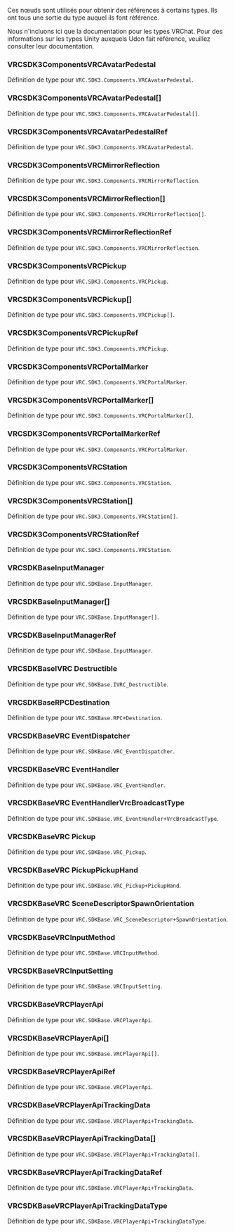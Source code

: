 

Ces nœuds sont utilisés pour obtenir des références à certains types. Ils ont tous une sortie du type auquel ils font référence.

Nous n'incluons ici que la documentation pour les types VRChat. Pour des informations sur les types Unity auxquels Udon fait référence, veuillez consulter leur documentation.

### VRCSDK3ComponentsVRCAvatarPedestal
Définition de type pour `VRC.SDK3.Components.VRCAvatarPedestal`.

### VRCSDK3ComponentsVRCAvatarPedestal[]
Définition de type pour `VRC.SDK3.Components.VRCAvatarPedestal[]`.

### VRCSDK3ComponentsVRCAvatarPedestalRef
Définition de type pour `VRC.SDK3.Components.VRCAvatarPedestal`.

### VRCSDK3ComponentsVRCMirrorReflection
Définition de type pour `VRC.SDK3.Components.VRCMirrorReflection`.

### VRCSDK3ComponentsVRCMirrorReflection[]
Définition de type pour `VRC.SDK3.Components.VRCMirrorReflection[]`.

### VRCSDK3ComponentsVRCMirrorReflectionRef
Définition de type pour `VRC.SDK3.Components.VRCMirrorReflection`.

### VRCSDK3ComponentsVRCPickup
Définition de type pour `VRC.SDK3.Components.VRCPickup`.

### VRCSDK3ComponentsVRCPickup[]
Définition de type pour `VRC.SDK3.Components.VRCPickup[]`.

### VRCSDK3ComponentsVRCPickupRef
Définition de type pour `VRC.SDK3.Components.VRCPickup`.

### VRCSDK3ComponentsVRCPortalMarker
Définition de type pour `VRC.SDK3.Components.VRCPortalMarker`.

### VRCSDK3ComponentsVRCPortalMarker[]
Définition de type pour `VRC.SDK3.Components.VRCPortalMarker[]`.

### VRCSDK3ComponentsVRCPortalMarkerRef
Définition de type pour `VRC.SDK3.Components.VRCPortalMarker`.

### VRCSDK3ComponentsVRCStation
Définition de type pour `VRC.SDK3.Components.VRCStation`.

### VRCSDK3ComponentsVRCStation[]
Définition de type pour `VRC.SDK3.Components.VRCStation[]`.

### VRCSDK3ComponentsVRCStationRef
Définition de type pour `VRC.SDK3.Components.VRCStation`.

### VRCSDKBaseInputManager
Définition de type pour `VRC.SDKBase.InputManager`.

### VRCSDKBaseInputManager[]
Définition de type pour `VRC.SDKBase.InputManager[]`.

### VRCSDKBaseInputManagerRef
Définition de type pour `VRC.SDKBase.InputManager`.

### VRCSDKBaseIVRC Destructible
Définition de type pour `VRC.SDKBase.IVRC_Destructible`.

### VRCSDKBaseRPCDestination
Définition de type pour `VRC.SDKBase.RPC+Destination`.

### VRCSDKBaseVRC EventDispatcher
Définition de type pour `VRC.SDKBase.VRC_EventDispatcher`.

### VRCSDKBaseVRC EventHandler
Définition de type pour `VRC.SDKBase.VRC_EventHandler`.

### VRCSDKBaseVRC EventHandlerVrcBroadcastType
Définition de type pour `VRC.SDKBase.VRC_EventHandler+VrcBroadcastType`.

### VRCSDKBaseVRC Pickup
Définition de type pour `VRC.SDKBase.VRC_Pickup`.

### VRCSDKBaseVRC PickupPickupHand
Définition de type pour `VRC.SDKBase.VRC_Pickup+PickupHand`.

### VRCSDKBaseVRC SceneDescriptorSpawnOrientation
Définition de type pour `VRC.SDKBase.VRC_SceneDescriptor+SpawnOrientation`.

### VRCSDKBaseVRCInputMethod
Définition de type pour `VRC.SDKBase.VRCInputMethod`.

### VRCSDKBaseVRCInputSetting
Définition de type pour `VRC.SDKBase.VRCInputSetting`.

### VRCSDKBaseVRCPlayerApi
Définition de type pour `VRC.SDKBase.VRCPlayerApi`.

### VRCSDKBaseVRCPlayerApi[]
Définition de type pour `VRC.SDKBase.VRCPlayerApi[]`.

### VRCSDKBaseVRCPlayerApiRef
Définition de type pour `VRC.SDKBase.VRCPlayerApi`.

### VRCSDKBaseVRCPlayerApiTrackingData
Définition de type pour `VRC.SDKBase.VRCPlayerApi+TrackingData`.

### VRCSDKBaseVRCPlayerApiTrackingData[]
Définition de type pour `VRC.SDKBase.VRCPlayerApi+TrackingData[]`.

### VRCSDKBaseVRCPlayerApiTrackingDataRef
Définition de type pour `VRC.SDKBase.VRCPlayerApi+TrackingData`.

### VRCSDKBaseVRCPlayerApiTrackingDataType
Définition de type pour `VRC.SDKBase.VRCPlayerApi+TrackingDataType`.
